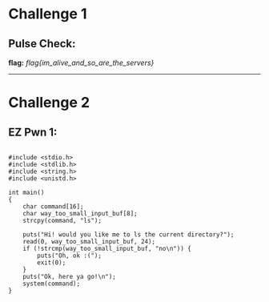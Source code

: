 # Challenge 1

## Pulse Check:

**flag:** *flag{im_alive_and_so_are_the_servers}*

___

# Challenge 2

## EZ Pwn 1:

~~~

#include <stdio.h>
#include <stdlib.h>
#include <string.h>
#include <unistd.h>

int main()
{
    char command[16];
    char way_too_small_input_buf[8];
    strcpy(command, "ls");
    
    puts("Hi! would you like me to ls the current directory?");
    read(0, way_too_small_input_buf, 24);
    if (!strcmp(way_too_small_input_buf, "no\n")) {
        puts("Oh, ok :(");
        exit(0);
    }
    puts("Ok, here ya go!\n");
    system(command);
}

~~~

